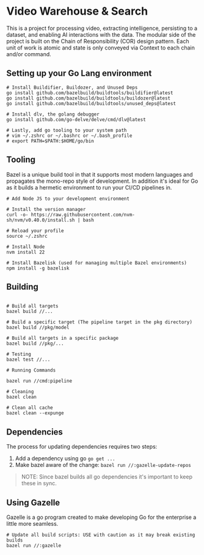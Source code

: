 <!--
 Copyright 2024 Google, LLC
 
 Licensed under the Apache License, Version 2.0 (the "License");
 you may not use this file except in compliance with the License.
 You may obtain a copy of the License at
 
     https://www.apache.org/licenses/LICENSE-2.0
 
 Unless required by applicable law or agreed to in writing, software
 distributed under the License is distributed on an "AS IS" BASIS,
 WITHOUT WARRANTIES OR CONDITIONS OF ANY KIND, either express or implied.
 See the License for the specific language governing permissions and
 limitations under the License.
-->

# Video Warehouse & Search

This is a project for processing video, extracting intelligence, persisting to a dataset,
and enabling AI interactions with the data. The modular side of the project is built on the
Chain of Responsibility (COR) design pattern. Each unit of work is atomic and state is only
conveyed via Context to each chain and/or command.

## Setting up your Go Lang environment

```shell
# Install Buildifier, Buildozer, and Unused Deps
go install github.com/bazelbuild/buildtools/buildifier@latest
go install github.com/bazelbuild/buildtools/buildozer@latest
go install github.com/bazelbuild/buildtools/unused_deps@latest

# Install dlv, the golang debugger
go install github.com/go-delve/delve/cmd/dlv@latest

# Lastly, add go tooling to your system path
# vim ~/.zshrc or ~/.bashrc or ~/.bash_profile
# export PATH=$PATH:$HOME/go/bin
```

## Tooling

Bazel is a unique build tool in that it supports most modern languages and propagates the
mono-repo style of development. In addition it's ideal for Go as it builds a hermetic
environment to run your CI/CD pipelines in.

```shell
# Add Node JS to your development environment

# Install the version manager
curl -o- https://raw.githubusercontent.com/nvm-sh/nvm/v0.40.0/install.sh | bash

# Reload your profile
source ~/.zshrc 

# Install Node
nvm install 22

# Install Bazelisk (used for managing multiple Bazel environments)
npm install -g bazelisk
```

## Building

```shell

# Build all targets
bazel build //...

# Build a specific target (The pipeline target in the pkg directory)
bazel build //pkg/model

# Build all targets in a specific package
bazel build //pkg/...

# Testing
bazel test //...

# Running Commands

bazel run //cmd:pipeline

# Cleaning
bazel clean

# Clean all cache
bazel clean --expunge
```

## Dependencies

The process for updating dependencies requires two steps:

1) Add a dependency using go `go get ...`
2) Make bazel aware of the change: `bazel run //:gazelle-update-repos`

> NOTE: Since bazel builds all go dependencies it's important to keep these in sync.

## Using Gazelle

Gazelle is a go program created to make developing Go for the enterprise a little more seamless.

```shell
# Update all build scripts: USE with caution as it may break existing builds
bazel run //:gazelle
```

